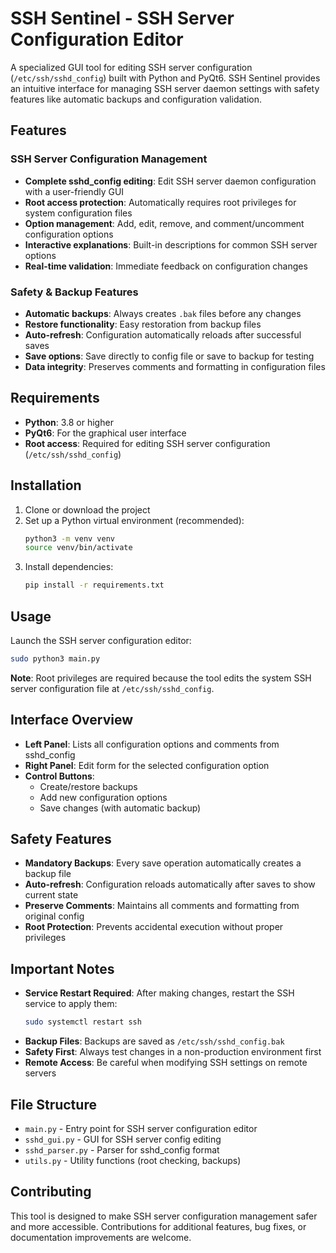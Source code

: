 # SSH Sentinel - SSH Server Configuration Editor

A specialized GUI tool for editing SSH server configuration (`/etc/ssh/sshd_config`) built with Python and PyQt6. SSH Sentinel provides an intuitive interface for managing SSH server daemon settings with safety features like automatic backups and configuration validation.

## Features

### SSH Server Configuration Management
- **Complete sshd_config editing**: Edit SSH server daemon configuration with a user-friendly GUI
- **Root access protection**: Automatically requires root privileges for system configuration files
- **Option management**: Add, edit, remove, and comment/uncomment configuration options
- **Interactive explanations**: Built-in descriptions for common SSH server options
- **Real-time validation**: Immediate feedback on configuration changes

### Safety & Backup Features
- **Automatic backups**: Always creates `.bak` files before any changes
- **Restore functionality**: Easy restoration from backup files
- **Auto-refresh**: Configuration automatically reloads after successful saves
- **Save options**: Save directly to config file or save to backup for testing
- **Data integrity**: Preserves comments and formatting in configuration files

## Requirements

- **Python**: 3.8 or higher
- **PyQt6**: For the graphical user interface
- **Root access**: Required for editing SSH server configuration (`/etc/ssh/sshd_config`)

## Installation

1. Clone or download the project
2. Set up a Python virtual environment (recommended):
   ```bash
   python3 -m venv venv
   source venv/bin/activate
   ```
3. Install dependencies:
   ```bash
   pip install -r requirements.txt
   ```

## Usage

Launch the SSH server configuration editor:
```bash
sudo python3 main.py
```

**Note**: Root privileges are required because the tool edits the system SSH server configuration file at `/etc/ssh/sshd_config`.

## Interface Overview

- **Left Panel**: Lists all configuration options and comments from sshd_config
- **Right Panel**: Edit form for the selected configuration option
- **Control Buttons**: 
  - Create/restore backups
  - Add new configuration options
  - Save changes (with automatic backup)

## Safety Features

- **Mandatory Backups**: Every save operation automatically creates a backup file
- **Auto-refresh**: Configuration reloads automatically after saves to show current state
- **Preserve Comments**: Maintains all comments and formatting from original config
- **Root Protection**: Prevents accidental execution without proper privileges

## Important Notes

- **Service Restart Required**: After making changes, restart the SSH service to apply them:
  ```bash
  sudo systemctl restart ssh
  ```
- **Backup Files**: Backups are saved as `/etc/ssh/sshd_config.bak`
- **Safety First**: Always test changes in a non-production environment first
- **Remote Access**: Be careful when modifying SSH settings on remote servers

## File Structure

- `main.py` - Entry point for SSH server configuration editor
- `sshd_gui.py` - GUI for SSH server config editing
- `sshd_parser.py` - Parser for sshd_config format
- `utils.py` - Utility functions (root checking, backups)

## Contributing

This tool is designed to make SSH server configuration management safer and more accessible. Contributions for additional features, bug fixes, or documentation improvements are welcome.